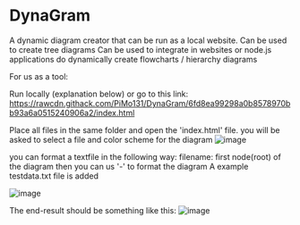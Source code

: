 # DynaGram
A dynamic diagram creator that can be run as a local website. Can be used to create tree diagrams
Can be used to integrate in websites or node.js applications do dynamically create flowcharts / hierarchy diagrams

For us as a tool:

Run locally (explanation below) or go to this link: https://rawcdn.githack.com/PiMo131/DynaGram/6fd8ea99298a0b8578970bb93a6a0515240906a2/index.html 

Place all files in the same folder and open the 'index.html' file. 
you will be asked to select a file and color scheme for the diagram
![image](https://github.com/PiMo131/DynaGram/assets/32663614/dfa29b51-72b8-4ca5-bcbb-2752c7108990)


you can format a textfile in the following way:
filename: first node(root) of the diagram
then you can us '-' to format the diagram
A example testdata.txt file is added 

![image](https://github.com/PiMo131/DynaGram/assets/32663614/b96d4272-a5ee-4e85-9b71-f4c0fa0991ef)


The end-result should be something like this:
![image](https://github.com/PiMo131/DynaGram/assets/32663614/563de508-646b-4fbb-a89c-8c41ad5f73bd)


